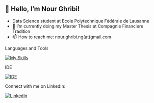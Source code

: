 ## 👋 Hello, I’m Nour Ghribi!

- Data Science student at Ecole Polytechnique Fédérale de Lausanne
- 👀 I’m currently doing my Master Thesis at Compagnie Financiere Tradition
- 📫 How to reach me: nour.ghribi.ng(at)gmail.com

Languages and Tools 

[![My Skills](https://skills.thijs.gg/icons?i=java,scala,python,c,mysql,docker,pytorch,tensorflow,github,gitlab,linux,gcp,bash&perline=6)]()

IDE

[![IDE](https://skills.thijs.gg/icons?i=eclipse,idea,vscode,vim&perline=6)]()


<!---
Design and art

[![Design](https://skills.thijs.gg/icons?i=ai,blender&perline=6)]()
--->

Connect with me on LinkedIn:


[![LinkedIn](https://skills.thijs.gg/icons?i=linkedin)](https://www.linkedin.com/in/nour-ghribi/)

<!---
nourGhribi/nourGhribi is a ✨ special ✨ repository because its `README.md` (this file) appears on your GitHub profile.
You can click the Preview link to take a look at your changes.
--->
